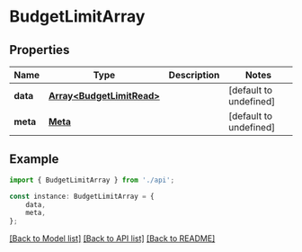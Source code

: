 # BudgetLimitArray


## Properties

Name | Type | Description | Notes
------------ | ------------- | ------------- | -------------
**data** | [**Array&lt;BudgetLimitRead&gt;**](BudgetLimitRead.md) |  | [default to undefined]
**meta** | [**Meta**](Meta.md) |  | [default to undefined]

## Example

```typescript
import { BudgetLimitArray } from './api';

const instance: BudgetLimitArray = {
    data,
    meta,
};
```

[[Back to Model list]](../README.md#documentation-for-models) [[Back to API list]](../README.md#documentation-for-api-endpoints) [[Back to README]](../README.md)
